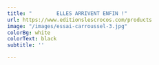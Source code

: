 ```yaml
---
title: "        ELLES ARRIVENT ENFIN !"
url: https://www.editionslescrocos.com/products
image: "/images/essai-carroussel-3.jpg"
colorBg: white
colorText: black
subtitle: ''

---
```

